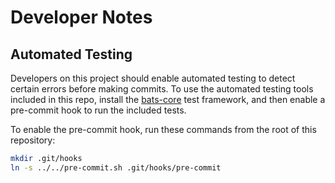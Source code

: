 # Developer Notes

## Automated Testing

Developers on this project should enable automated testing to detect certain errors before making commits. To use the automated testing tools included in this repo, install the [bats-core](https://github.com/bats-core/bats-core#installation) test framework, and then enable a pre-commit hook to run the included tests.

To enable the pre-commit hook, run these commands from the root of this repository:

```bash
mkdir .git/hooks
ln -s ../../pre-commit.sh .git/hooks/pre-commit
```

